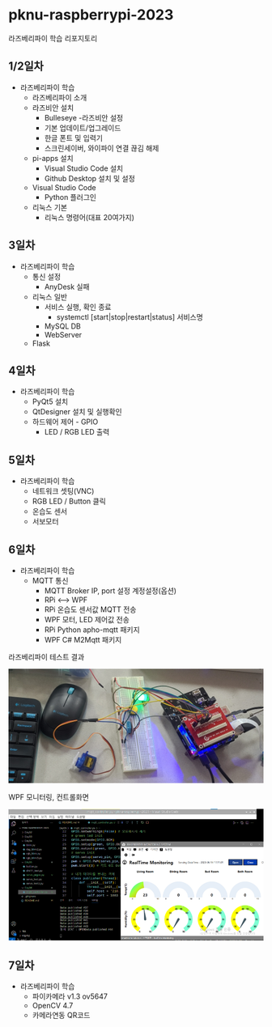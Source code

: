 # pknu-raspberrypi-2023
라즈베리파이 학습 리포지토리

## 1/2일차
- 라즈베리파이 학습
	- 라즈베리파이 소개
	- 라즈비안 설치
		- Bulleseye
	-라즈비안 설정
		- 기본 업데이트/업그레이드
		- 한글 폰트 및 입력기
		- 스크린세이버, 와이파이 연결 끊김 해제
	- pi-apps 설치
		- Visual Studio Code 설치
		- Github Desktop 설치 및 설정
    - Visual Studio Code
        - Python 플러그인
    - 리눅스 기본
        - 리눅스 명령어(대표 20여가지)

## 3일차
- 라즈베리파이 학습
	- 통신 설정
		- AnyDesk 실패
	- 리눅스 일반
		- 서비스 실행, 확인 종료
			- systemctl [start|stop|restart|status] 서비스명
		- MySQL DB
		- WebServer
	- Flask

## 4일차
- 라즈베리파이 학습
	- PyQt5 설치
	- QtDesigner 설치 및 실행확인
	- 하드웨어 제어 - GPIO
		- LED / RGB LED 출력

## 5일차
- 라즈베리파이 학습
	- 네트워크 셋팅(VNC)
	- RGB LED / Button 클릭
	- 온습도 센서
	- 서보모터

## 6일차
- 라즈베리파이 학습
	- MQTT 통신
		- MQTT Broker IP, port 설정 계정설정(옵션)
		- RPi <--> WPF
		- RPi 온습도 센서값 MQTT 전송
		- WPF 모터, LED 제어값 전송
		- RPi Python apho-mqtt 패키지
		- WPF C# M2Mqtt 패키지

라즈베리파이 테스트 결과

<img src="https://raw.githubusercontent.com/CodingNewbie0/pknu-raspberrypi-2023/main/images/raspberrypi01.jpg" width="700">

WPF 모니터링, 컨트롤화면

<img src="https://raw.githubusercontent.com/codingnewbie0/pknu-raspberrypi-2023/main/images/raspberrypi02.png" width="700">

## 7일차
- 라즈베리파이 학습
	- 파이카메라 v1.3 ov5647
	- OpenCV 4.7
	- 카메라연동 QR코드